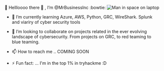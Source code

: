 👋 Hellloooo there 👋 , I’m @MrBusinessInc :bowtie: 
![Man in space on laptop](https://github.com/user-attachments/assets/29b03686-bfb4-4052-a239-af2acc8ed461)


- 🌱 I’m currently learning Azure, AWS, Python, GRC, WireShark. Splunk and viariry of cyber security tools


- 👀 I’m looking to collaborate on projects related in the ever evolving landscape of cybersecurity. From projects on GRC, to red teaming to blue teaming. 

- 📫 How to reach me .. COMING SOON

- ⚡ Fun fact: ... I'm in the top 1% in tryhackme :D 

<!---
MrBusinessInc/MrBusinessInc is a ✨ special ✨ repository because its `README.md` (this file) appears on your GitHub profile.
You can click the Preview link to take a look at your changes.
--->
